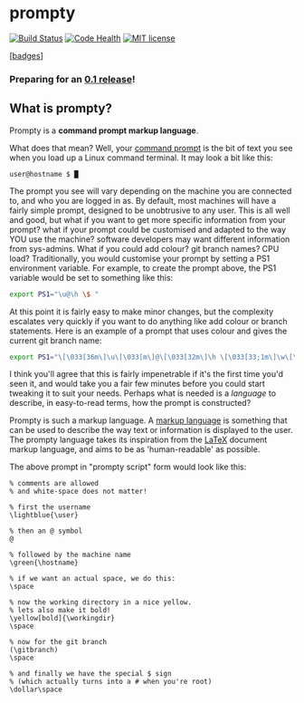 prompty
=======

[![Build Status](https://travis-ci.org/ltn100/prompty.svg?branch=master)](https://travis-ci.org/ltn100/prompty)
[![Code Health](https://landscape.io/github/ltn100/prompty/master/landscape.png)](https://landscape.io/github/ltn100/prompty/master)
[![MIT license](http://img.shields.io/badge/license-MIT-blue.svg)](http://opensource.org/licenses/MIT)

[[badges](http://shields.io/)]

### Preparing for an [0.1 release](https://github.com/ltn100/prompty/issues?q=milestone%3Av0.1)!


What is prompty?
----------------

Prompty is a **command prompt markup language**.

What does that mean? Well, your [command prompt](https://en.wikipedia.org/wiki/Command-line_interface#Command_prompt) is the bit of text you see when you load up a Linux command terminal. It may look a bit like this:

    user@hostname $ █

The prompt you see will vary depending on the machine you are connected to, and who you are logged in as. By default, most machines will have a fairly simple prompt, designed to be unobtrusive to any user. This is all well and good, but what if you want to get more specific information from your prompt? what if your prompt could be customised and adapted to the way YOU use the machine? software developers may want different information from sys-admins. What if you could add colour? git branch names? CPU load? Traditionally, you would customise your prompt by setting a PS1 environment variable. For example, to create the prompt above, the PS1 variable would be set to something like this:

```bash
export PS1="\u@\h \$ "
```

At this point it is fairly easy to make minor changes, but the complexity escalates very quickly if you want to do anything like add colour or branch statements. Here is an example of a prompt that uses colour and gives the current git branch name:

```bash
export PS1="\[\033[36m\]\u\[\033[m\]@\[\033[32m\]\h \[\033[33;1m\]\w\[\033[m\] (\$(git branch 2>/dev/null | grep '^*' | colrm 1 2)) \$ "
```

I think you'll agree that this is fairly impenetrable if it's the first time you'd seen it, and would take you a fair few minutes before you could start tweaking it to suit your needs. Perhaps what is needed is a *language* to describe, in easy-to-read terms, how the prompt is constructed?

Prompty is such a markup language. A [markup language](http://en.wikipedia.org/wiki/Markup_language) is something that can be used to describe the way text or information is displayed to the user. The prompty language takes its inspiration from the [LaTeX](http://en.wikipedia.org/wiki/LaTeX) document markup language, and aims to be as 'human-readable' as possible.

The above prompt in "prompty script" form would look like this:

```TeX
% comments are allowed
% and white-space does not matter!

% first the username
\lightblue{\user}

% then an @ symbol
@

% followed by the machine name
\green{\hostname}

% if we want an actual space, we do this:
\space

% now the working directory in a nice yellow.
% lets also make it bold!
\yellow[bold]{\workingdir}
\space

% now for the git branch
(\gitbranch)
\space

% and finally we have the special $ sign
% (which actually turns into a # when you're root)
\dollar\space
```

